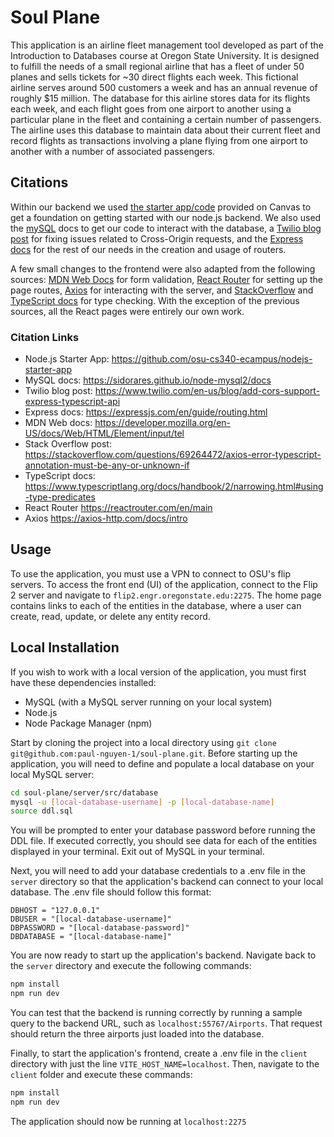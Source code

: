 # Soul Plane

This application is an airline fleet management tool developed as part of the Introduction to Databases course at Oregon State University. It is designed to fulfill the needs of a small regional airline that has a fleet of under 50 planes and sells tickets for ~30 direct flights each week. This fictional airline serves around 500 customers a week and has an annual revenue of roughly $15 million. The database for this airline stores data for its flights each week, and each flight goes from one airport to another using a particular plane in the fleet and containing a certain number of passengers. The airline uses this database to maintain data about their current fleet and record flights as transactions involving a plane flying from one airport to another with a number of associated passengers.

## Citations
Within our backend we used [the starter app/code](https://github.com/osu-cs340-ecampus/nodejs-starter-app) provided on Canvas to get a foundation on getting started with our node.js backend. We also used the [mySQL](https://sidorares.github.io/node-mysql2/docs) docs to get our code to interact with the database, a [Twilio blog post](https://www.twilio.com/en-us/blog/add-cors-support-express-typescript-api) for fixing issues related to Cross-Origin requests, and the [Express docs](https://expressjs.com/en/guide/routing.html) for the rest of our needs in the creation and usage of routers. 

A few small changes to the frontend were also adapted from the following sources: [MDN Web Docs](https://developer.mozilla.org/en-US/docs/Web/HTML/Element/input/tel) for form validation, [React Router](https://reactrouter.com/en/main) for setting up the page routes, [Axios](https://axios-http.com/docs/intro) for interacting with the server, and [StackOverflow](https://stackoverflow.com/questions/69264472/axios-error-typescript-annotation-must-be-any-or-unknown-if) and [TypeScript docs](https://www.typescriptlang.org/docs/handbook/2/narrowing.html#using-type-predicates) for type checking. With the exception of the previous sources, all the React pages were entirely our own work.

### Citation Links
- Node.js Starter App: https://github.com/osu-cs340-ecampus/nodejs-starter-app
- MySQL docs: https://sidorares.github.io/node-mysql2/docs
- Twilio blog post: https://www.twilio.com/en-us/blog/add-cors-support-express-typescript-api
- Express docs: https://expressjs.com/en/guide/routing.html
- MDN Web docs: https://developer.mozilla.org/en-US/docs/Web/HTML/Element/input/tel
- Stack Overflow post: https://stackoverflow.com/questions/69264472/axios-error-typescript-annotation-must-be-any-or-unknown-if
- TypeScript docs: https://www.typescriptlang.org/docs/handbook/2/narrowing.html#using-type-predicates
- React Router https://reactrouter.com/en/main
- Axios https://axios-http.com/docs/intro

## Usage

To use the application, you must use a VPN to connect to OSU's flip servers. To access the front end (UI) of the application, connect to the Flip 2 server and navigate to `flip2.engr.oregonstate.edu:2275`. The home page contains links to each of the entities in the database, where a user can create, read, update, or delete any entity record. 

## Local Installation

If you wish to work with a local version of the application, you must first have these dependencies installed:
- MySQL (with a MySQL server running on your local system)
- Node.js
- Node Package Manager (npm)

Start by cloning the project into a local directory using `git clone git@github.com:paul-nguyen-1/soul-plane.git`. Before starting up the application, you will need to define and populate a local database on your local MySQL server:

```.sh
cd soul-plane/server/src/database
mysql -u [local-database-username] -p [local-database-name]
source ddl.sql
```

You will be prompted to enter your database password before running the DDL file. If executed correctly, you should see data for each of the entities displayed in your terminal. Exit out of MySQL in your terminal. 

Next, you will need to add your database credentials to a .env file in the `server` directory so that the application's backend can connect to your local database. The .env file should follow this format:

```
DBHOST = "127.0.0.1"
DBUSER = "[local-database-username]"
DBPASSWORD = "[local-database-password]"
DBDATABASE = "[local-database-name]"
```

You are now ready to start up the application's backend. Navigate back to the `server` directory and execute the following commands:

```.sh
npm install
npm run dev
```

You can test that the backend is running correctly by running a sample query to the backend URL, such as `localhost:55767/Airports`. That request should return the three airports just loaded into the database.

Finally, to start the application's frontend, create a .env file in the `client` directory with just the line `VITE_HOST_NAME=localhost`. Then, navigate to the `client` folder and execute these commands:

```.sh
npm install
npm run dev
```

The application should now be running at `localhost:2275`

